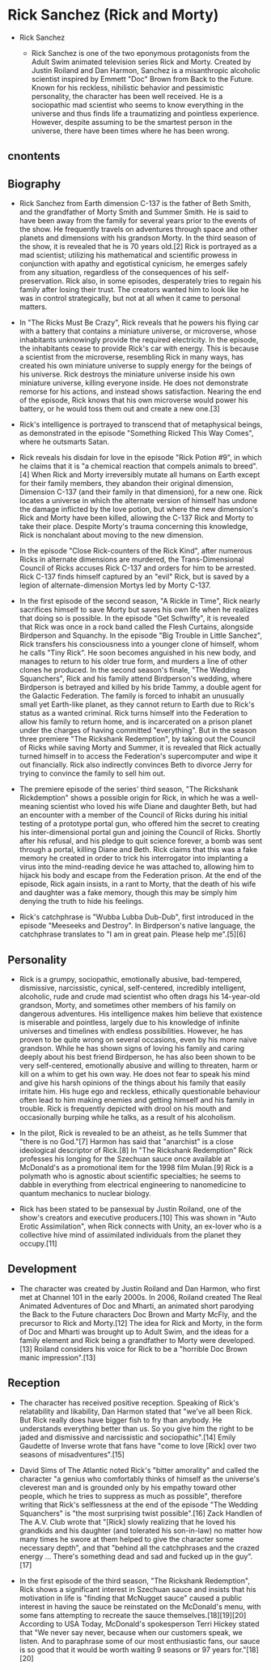# Rick Sanchez (Rick and Morty)

- Rick Sanchez

  - Rick Sanchez is one of the two eponymous protagonists from the Adult Swim animated television series Rick and Morty. Created by Justin Roiland and Dan Harmon, Sanchez is a misanthropic alcoholic scientist inspired by Emmett "Doc" Brown from Back to the Future. Known for his reckless, nihilistic behavior and pessimistic personality, the character has been well received. He is a sociopathic mad scientist who seems to know everything in the universe and thus finds life a traumatizing and pointless experience. However, despite assuming to be the smartest person in the universe, there have been times where he has been wrong.

## cnontents

## Biography

- Rick Sanchez from Earth dimension C-137 is the father of Beth Smith, and the grandfather of Morty Smith and Summer Smith. He is said to have been away from the family for several years prior to the events of the show. He frequently travels on adventures through space and other planets and dimensions with his grandson Morty. In the third season of the show, it is revealed that he is 70 years old.[2] Rick is portrayed as a mad scientist; utilizing his mathematical and scientific prowess in conjunction with apathy and egotistical cynicism, he emerges safely from any situation, regardless of the consequences of his self-preservation. Rick also, in some episodes, desperately tries to regain his family after losing their trust. The creators wanted him to look like he was in control strategically, but not at all when it came to personal matters.

- In "The Ricks Must Be Crazy", Rick reveals that he powers his flying car with a battery that contains a miniature universe, or microverse, whose inhabitants unknowingly provide the required electricity. In the episode, the inhabitants cease to provide Rick's car with energy. This is because a scientist from the microverse, resembling Rick in many ways, has created his own miniature universe to supply energy for the beings of his universe. Rick destroys the miniature universe inside his own miniature universe, killing everyone inside. He does not demonstrate remorse for his actions, and instead shows satisfaction. Nearing the end of the episode, Rick knows that his own microverse would power his battery, or he would toss them out and create a new one.[3]

- Rick's intelligence is portrayed to transcend that of metaphysical beings, as demonstrated in the episode "Something Ricked This Way Comes", where he outsmarts Satan.

- Rick reveals his disdain for love in the episode "Rick Potion #9", in which he claims that it is "a chemical reaction that compels animals to breed".[4] When Rick and Morty irreversibly mutate all humans on Earth except for their family members, they abandon their original dimension, Dimension C-137 (and their family in that dimension), for a new one. Rick locates a universe in which the alternate version of himself has undone the damage inflicted by the love potion, but where the new dimension's Rick and Morty have been killed, allowing the C-137 Rick and Morty to take their place. Despite Morty's trauma concerning this knowledge, Rick is nonchalant about moving to the new dimension.

- In the episode "Close Rick-counters of the Rick Kind", after numerous Ricks in alternate dimensions are murdered, the Trans-Dimensional Council of Ricks accuses Rick C-137 and orders for him to be arrested. Rick C-137 finds himself captured by an "evil" Rick, but is saved by a legion of alternate-dimension Mortys led by Morty C-137.

- In the first episode of the second season, "A Rickle in Time", Rick nearly sacrifices himself to save Morty but saves his own life when he realizes that doing so is possible. In the episode "Get Schwifty", it is revealed that Rick was once in a rock band called the Flesh Curtains, alongside Birdperson and Squanchy. In the episode "Big Trouble in Little Sanchez", Rick transfers his consciousness into a younger clone of himself, whom he calls "Tiny Rick". He soon becomes anguished in his new body, and manages to return to his older true form, and murders a line of other clones he produced. In the second season's finale, "The Wedding Squanchers", Rick and his family attend Birdperson's wedding, where Birdperson is betrayed and killed by his bride Tammy, a double agent for the Galactic Federation. The family is forced to inhabit an unusually small yet Earth-like planet, as they cannot return to Earth due to Rick's status as a wanted criminal. Rick turns himself into the Federation to allow his family to return home, and is incarcerated on a prison planet under the charges of having committed "everything". But in the season three premiere "The Rickshank Redemption", by taking out the Council of Ricks while saving Morty and Summer, it is revealed that Rick actually turned himself in to access the Federation's supercomputer and wipe it out financially. Rick also indirectly convinces Beth to divorce Jerry for trying to convince the family to sell him out.

- The premiere episode of the series' third season, "The Rickshank Rickdemption" shows a possible origin for Rick, in which he was a well-meaning scientist who loved his wife Diane and daughter Beth, but had an encounter with a member of the Council of Ricks during his initial testing of a prototype portal gun, who offered him the secret to creating his inter-dimensional portal gun and joining the Council of Ricks. Shortly after his refusal, and his pledge to quit science forever, a bomb was sent through a portal, killing Diane and Beth. Rick claims that this was a fake memory he created in order to trick his interrogator into implanting a virus into the mind-reading device he was attached to, allowing him to hijack his body and escape from the Federation prison. At the end of the episode, Rick again insists, in a rant to Morty, that the death of his wife and daughter was a fake memory, though this may be simply him denying the truth to hide his feelings.

- Rick's catchphrase is "Wubba Lubba Dub-Dub", first introduced in the episode "Meeseeks and Destroy". In Birdperson's native language, the catchphrase translates to "I am in great pain. Please help me".[5][6]

## Personality

- Rick is a grumpy, sociopathic, emotionally abusive, bad-tempered, dismissive, narcissistic, cynical, self-centered, incredibly intelligent, alcoholic, rude and crude mad scientist who often drags his 14-year-old grandson, Morty, and sometimes other members of his family on dangerous adventures. His intelligence makes him believe that existence is miserable and pointless, largely due to his knowledge of infinite universes and timelines with endless possibilities. However, he has proven to be quite wrong on several occasions, even by his more naive grandson. While he has shown signs of loving his family and caring deeply about his best friend Birdperson, he has also been shown to be very self-centered, emotionally abusive and willing to threaten, harm or kill on a whim to get his own way. He does not fear to speak his mind and give his harsh opinions of the things about his family that easily irritate him. His huge ego and reckless, ethically questionable behaviour often lead to him making enemies and getting himself and his family in trouble. Rick is frequently depicted with drool on his mouth and occasionally burping while he talks, as a result of his alcoholism.

- In the pilot, Rick is revealed to be an atheist, as he tells Summer that "there is no God."[7] Harmon has said that "anarchist" is a close ideological descriptor of Rick.[8] In "The Rickshank Redemption" Rick professes his longing for the Szechuan sauce once available at McDonald's as a promotional item for the 1998 film Mulan.[9] Rick is a polymath who is agnostic about scientific specialties; he seems to dabble in everything from electrical engineering to nanomedicine to quantum mechanics to nuclear biology.

- Rick has been stated to be pansexual by Justin Roiland, one of the show's creators and executive producers.[10] This was shown in "Auto Erotic Assimilation", when Rick connects with Unity, an ex-lover who is a collective hive mind of assimilated individuals from the planet they occupy.[11]

## Development

- The character was created by Justin Roiland and Dan Harmon, who first met at Channel 101 in the early 2000s. In 2006, Roiland created The Real Animated Adventures of Doc and Mharti, an animated short parodying the Back to the Future characters Doc Brown and Marty McFly, and the precursor to Rick and Morty.[12] The idea for Rick and Morty, in the form of Doc and Mharti was brought up to Adult Swim, and the ideas for a family element and Rick being a grandfather to Morty were developed.[13] Roiland considers his voice for Rick to be a "horrible Doc Brown manic impression".[13]

## Reception

- The character has received positive reception. Speaking of Rick's relatability and likability, Dan Harmon stated that "we’ve all been Rick. But Rick really does have bigger fish to fry than anybody. He understands everything better than us. So you give him the right to be jaded and dismissive and narcissistic and sociopathic".[14] Emily Gaudette of Inverse wrote that fans have "come to love [Rick] over two seasons of misadventures".[15]

- David Sims of The Atlantic noted Rick's "bitter amorality" and called the character "a genius who comfortably thinks of himself as the universe's cleverest man and is grounded only by his empathy toward other people, which he tries to suppress as much as possible", therefore writing that Rick's selflessness at the end of the episode "The Wedding Squanchers" is "the most surprising twist possible".[16] Zack Handlen of The A.V. Club wrote that "[Rick] slowly realizing that he loved his grandkids and his daughter (and tolerated his son-in-law) no matter how many times he swore at them helped to give the character some necessary depth", and that "behind all the catchphrases and the crazed energy ... There's something dead and sad and fucked up in the guy".[17]

- In the first episode of the third season, "The Rickshank Redemption", Rick shows a significant interest in Szechuan sauce and insists that his motivation in life is "finding that McNugget sauce" caused a public interest in having the sauce be reinstated on the McDonald's menu, with some fans attempting to recreate the sauce themselves.[18][19][20] According to USA Today, McDonald's spokesperson Terri Hickey stated that "We never say never, because when our customers speak, we listen. And to paraphrase some of our most enthusiastic fans, our sauce is so good that it would be worth waiting 9 seasons or 97 years for."[18][20]
